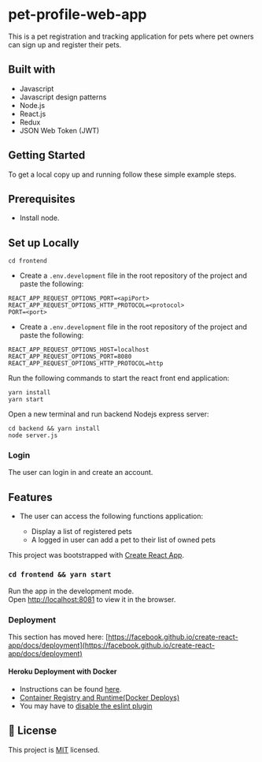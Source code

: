 # pet-profile-web-app

This is a pet registration and tracking application for pets where pet owners can sign up and register their pets.


## Built with
- Javascript
- Javascript design patterns
- Node.js
- React.js
- Redux
- JSON Web Token (JWT)

## Getting Started

To get a local copy up and running follow these simple example steps.

## Prerequisites

- Install node.

## Set up Locally

```
cd frontend
```

- Create a `.env.development` file in the root repository of the project and paste the following:
```REACT_APP_REQUEST_OPTIONS_HOST=<hostname>
REACT_APP_REQUEST_OPTIONS_PORT=<apiPort>
REACT_APP_REQUEST_OPTIONS_HTTP_PROTOCOL=<protocol>
PORT=<port>
 ```

- Create a `.env.development` file in the root repository of the project and paste the following:

```
REACT_APP_REQUEST_OPTIONS_HOST=localhost
REACT_APP_REQUEST_OPTIONS_PORT=8080
REACT_APP_REQUEST_OPTIONS_HTTP_PROTOCOL=http

```
Run the following commands to start the react front end application:
```
yarn install
yarn start

```

Open a new terminal and run backend Nodejs express server: 
```
cd backend && yarn install
node server.js

```


### Login
The user can login in and create an account. 

 ## Features
- The user can access the following functions application: 
  
  - Display a list of registered pets
  - A logged in user can add a pet to their list of owned pets


This project was bootstrapped with [Create React App](https://github.com/facebook/create-react-app).



### `cd frontend && yarn start`

Run the app in the development mode.\
Open [http://localhost:8081](http://localhost:8081) to view it in the browser.

### Deployment

This section has moved here: [https://facebook.github.io/create-react-app/docs/deployment](https://facebook.github.io/create-react-app/docs/deployment)
#### Heroku Deployment with Docker
- Instructions can be found [here]( 
 https://betterprogramming.pub/how-to-containerize-and-deploy-apps-with-docker-and-heroku-b1c49e5bc070).
- [Container Registry and Runtime(Docker Deploys)](https://devcenter.heroku.com/articles/container-registry-and-runtime)
- You may have to [disable the eslint plugin](https://stackoverflow.com/questions/67364108/react-app-failed-to-load-config-airbnb-in-deploying-to-heroku)

## 📝 License

This project is [MIT](https://opensource.org/licenses/MIT) licensed.
